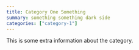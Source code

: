 ```yaml
---
title: Category One Something
summary: something something dark side
categories: ["category-1"]
---
```

This is some extra information about the category.